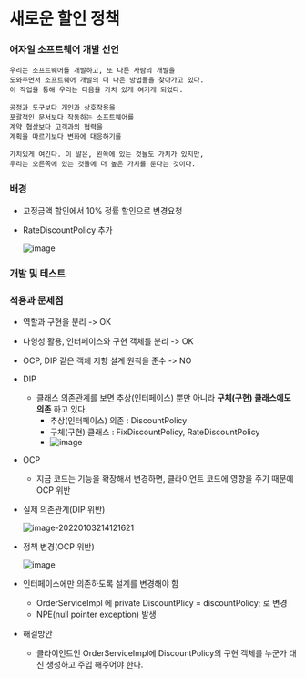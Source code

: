 # 새로운 할인 정책

### 애자일 소프트웨어 개발 선언

```
우리는 소프트웨어를 개발하고, 또 다른 사람의 개발을
도와주면서 소프트웨어 개발의 더 나은 방법들을 찾아가고 있다.
이 작업을 통해 우리는 다음을 가치 있게 여기게 되었다.

공정과 도구보다 개인과 상호작용을
포괄적인 문서보다 작동하는 소프트웨어를
계약 협상보다 고객과의 협력을
계획을 따르기보다 변화에 대응하기를

가치있게 여긴다. 이 말은, 왼쪽에 있는 것들도 가치가 있지만,
우리는 오른쪽에 있는 것들에 더 높은 가치를 둔다는 것이다.
```

### 배경

* 고정금액 할인에서 10% 정률 할인으로 변경요청

* RateDiscountPolicy 추가

  ![image](https://user-images.githubusercontent.com/75933619/147927972-0e69afa5-e9b4-4424-a497-59c86c7afb78.png)

### 개발 및 테스트

### 적용과 문제점

* 역할과 구현을 분리 -> OK
* 다형성 활용, 인터페이스와 구현 객체를 분리 -> OK
* OCP, DIP 같은 객체 지향 설계 원칙을 준수 -> NO
* DIP
  * 클래스 의존관계를 보면 추상(인터페이스) 뿐만 아니라 **구체(구현) 클래스에도 의존** 하고 있다.
    * 추상(인터페이스) 의존 : DiscountPolicy
    * 구체(구현) 클래스 : FixDiscountPolicy, RateDiscountPolicy
    * ![image](https://user-images.githubusercontent.com/75933619/147931275-ef4c317a-6d13-4663-a27a-8120053049a1.png)
* OCP
  * 지금 코드는 기능을 확장해서 변경하면, 클라이언트 코드에 영향을 주기 때문에 OCP 위반

* 실제 의존관계(DIP 위반)

  ![image-20220103214121621](C:\Users\User\AppData\Roaming\Typora\typora-user-images\image-20220103214121621.png)

* 정책 변경(OCP 위반)

  ![image](https://user-images.githubusercontent.com/75933619/147931901-5402d6b3-c904-4528-a4ee-fcd554695e50.png)

* 인터페이스에만 의존하도록 설계를 변경해야 함
  * OrderServiceImpl 에 private DiscountPlicy = discountPolicy; 로 변경
  * NPE(null pointer exception) 발생

* 해결방안
  * 클라이언트인 OrderServiceImpl에 DiscountPolicy의 구현 객체를 누군가 대신 생성하고 주입 해주어야 한다.

